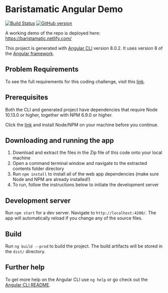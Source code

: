 # Baristamatic Angular Demo

[![Build Status](https://travis-ci.org/guillermoarellano/ngx-baristamatic-demo.svg?branch=master)](https://travis-ci.org/guillermoarellano/ngx-baristamatic-demo)
[![GitHub version](https://badge.fury.io/gh/guillermoarellano%2Fngx-baristamatic-demo.svg)](https://badge.fury.io/gh/guillermoarellano%2Fngx-baristamatic-demo)

A working demo of the repo is deployed here: <https://baristamatic.netlify.com/>

This project is generated with [Angular CLI](https://github.com/angular/angular-cli) version 8.0.2. It uses version 8 of the [Angular framework](https://v8.angular.io/docs).

## Problem Requirements

To see the full requirements for this coding challenge, visit this [link](https://drive.google.com/open?id=1c4Ei1pOsLWaLqL_OjO0t-DY-9rmycaGT).

## Prerequisites

Both the CLI and generated project have dependencies that require Node 10.13.0 or higher, together with NPM 6.9.0 or higher.

Click the [link](https://nodejs.org/en/) and install Node/NPM on your machine before you continue.

## Downloading and running the app

1. Download and extract the files in the Zip file of this code onto your local machine
2. Open a command terminal window and navigate to the extracted contents folder directory
3. Run `npm install` to install all of the web app dependencies (make sure Node and NPM are already installed!)
4. To run, follow the instructions below to initiate the development server

## Development server

Run `npm start` for a dev server. Navigate to `http://localhost:4200/`. The app will automatically reload if you change any of the source files.

## Build

Run `ng build --prod` to build the project. The build artifacts will be stored in the `dist/` directory.

## Further help

To get more help on the Angular CLI use `ng help` or go check out the [Angular CLI README](https://github.com/angular/angular-cli/blob/master/README.md).
